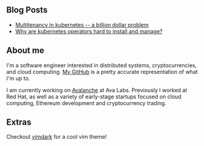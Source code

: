 
## Blog Posts
* [Multitenancy in kubernetes -- a billion dollar problem](posts/multitenancy-in-kubernetes-a-billion-dollar-problem.md)
* [Why are kubernetes operators hard to install and manage?](posts/why-are-kubernetes-operators-hard-to-install-and-manage.md)

## About me
I'm a software engineer interested in distributed systems, cryptocurrencies, and cloud computing. [My GitHub](https://github.com/exdx) is a pretty accurate representation of what I'm up to. 

I am currently working on [Avalanche](https://www.avax.network) at Ava Labs. Previously I worked at Red Hat, as well as a variety of early-stage startups focused on cloud computing, Ethereum development and cryptocurrency trading. 

## Extras
Checkout [vimdark](https://github.com/ldelossa/vimdark) for a cool vim theme!
